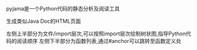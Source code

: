 pyjama是一个Python代码的静态分析及阅读工具

生成类似Java Doc的HTML页面

左侧上半部分为文件/import层次,可以按照import层次绘制树状图,指导Python代码的阅读顺序
左侧下半部分为函数列表,通过#anchor可以跳转至函数定义处